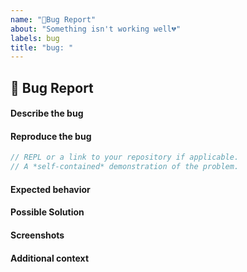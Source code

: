 ```yaml
---
name: "🐞Bug Report"
about: "Something isn't working well💔"
labels: bug
title: "bug: "
---
```


<!--
Please don't ignore this template.

If you ignore it, we're just going to respond asking you to fill it out, which wastes everyone's time.
The more relevant information you can include, the faster we can find the issue and fix it without asking you for more info.
-->

## 🐞 Bug Report

#### Describe the bug
<!-- A clear and concise description of what the bug is. -->

#### Reproduce the bug
```ts
// REPL or a link to your repository if applicable.
// A *self-contained* demonstration of the problem.
```

#### Expected behavior
<!-- A clear & concise description of what you expected to happen. -->

#### Possible Solution
<!-- Only if you have suggestions on a fix for the bug. -->

#### Screenshots
<!-- If applicable, add screenshots to help explaining. -->

#### Additional context
<!-- Add any other context about the problem here (version, environment, tools...). -->
